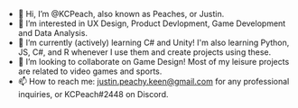 - 👋 Hi, I’m @KCPeach, also known as Peaches, or Justin.
- 👀 I’m interested in UX Design, Product Devlopment, Game Development and Data Analysis.
- 🌱 I’m currently (actively) learning C# and Unity! I'm also learning Python, JS, C#, and R whenever I use them and create projects using these. 
- 💞️ I’m looking to collaborate on Game Design! Most of my leisure projects are related to video games and sports. 
- 📫 How to reach me: justin.peachy.keen@gmail.com for any professional inquiries, or KCPeach#2448 on Discord. 
